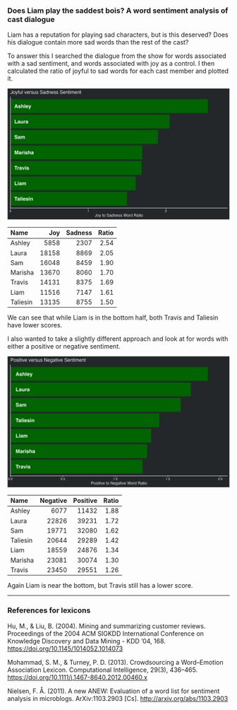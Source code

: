 
### Does Liam play the saddest bois? A word sentiment analysis of cast dialogue

Liam has a reputation for playing sad characters, but is this deserved?
Does his dialogue contain more sad words than the rest of the cast?

To answer this I searched the dialogue from the show for words
associated with a sad sentiment, and words associated with joy as a
control. I then calculated the ratio of joyful to sad words for each
cast member and plotted it.

![joyful vs sad](../plots/joySadPlot.png)

| Name     |   Joy | Sadness | Ratio |
| :------- | ----: | ------: | ----: |
| Ashley   |  5858 |    2307 |  2.54 |
| Laura    | 18158 |    8869 |  2.05 |
| Sam      | 16048 |    8459 |  1.90 |
| Marisha  | 13670 |    8060 |  1.70 |
| Travis   | 14131 |    8375 |  1.69 |
| Liam     | 11516 |    7147 |  1.61 |
| Taliesin | 13135 |    8755 |  1.50 |

We can see that while Liam is in the bottom half, both Travis and
Taliesin have lower scores.

I also wanted to take a slightly different approach and look at for
words with either a positive or negative sentiment.

![positive vs negative](../plots/positiveNegativePlot.png)

| Name     | Negative | Positive | Ratio |
| :------- | -------: | -------: | ----: |
| Ashley   |     6077 |    11432 |  1.88 |
| Laura    |    22826 |    39231 |  1.72 |
| Sam      |    19771 |    32080 |  1.62 |
| Taliesin |    20644 |    29289 |  1.42 |
| Liam     |    18559 |    24876 |  1.34 |
| Marisha  |    23081 |    30074 |  1.30 |
| Travis   |    23450 |    29551 |  1.26 |

Again Liam is near the bottom, but Travis still has a lower score.

-----

### References for lexicons

Hu, M., & Liu, B. (2004). Mining and summarizing customer reviews.
Proceedings of the 2004 ACM SIGKDD International Conference on Knowledge
Discovery and Data Mining - KDD ’04, 168.
<https://doi.org/10.1145/1014052.1014073>

Mohammad, S. M., & Turney, P. D. (2013). Crowdsourcing a Word–Emotion
Association Lexicon. Computational Intelligence, 29(3), 436–465.
<https://doi.org/10.1111/j.1467-8640.2012.00460.x>

Nielsen, F. Å. (2011). A new ANEW: Evaluation of a word list for
sentiment analysis in microblogs. ArXiv:1103.2903 \[Cs\].
<http://arxiv.org/abs/1103.2903>
